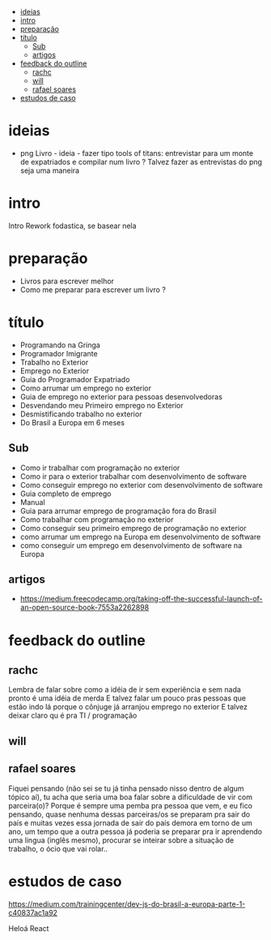 - [ideias](#ideias)
- [intro](#intro)
- [preparação](#prepara%C3%A7%C3%A3o)
- [título](#t%C3%ADtulo)
    - [Sub](#sub)
    - [artigos](#artigos)
- [feedback do outline](#feedback-do-outline)
    - [rachc](#rachc)
    - [will](#will)
    - [rafael soares](#rafael-soares)
- [estudos de caso](#estudos-de-caso)

# ideias


- png Livro - ideia - fazer tipo tools of titans: entrevistar para um monte de expatriados e compilar num livro ? Talvez fazer as entrevistas do png seja uma maneira 

# intro

Intro Rework fodastica, se basear nela

# preparação

- Livros para escrever melhor
- Como me preparar para escrever um livro ?


# título

- Programando na Gringa
- Programador Imigrante
- Trabalho no Exterior
- Emprego no Exterior
- Guia do Programador Expatriado
- Como arrumar um emprego no exterior
- Guia de emprego no exterior para pessoas desenvolvedoras
- Desvendando meu Primeiro emprego no Exterior
- Desmistificando trabalho no exterior
- Do Brasil a Europa em 6 meses

## Sub

- Como ir trabalhar com programação no exterior
- Como ir para o exterior trabalhar com desenvolvimento de software
- Como conseguir emprego no exterior com desenvolvimento de software
- Guia completo de emprego 
- Manual
- Guia para arrumar emprego de programação fora do Brasil
- Como trabalhar com programação no exterior
- Como conseguir seu primeiro emprego de programação no exterior
- como arrumar um emprego na Europa em desenvolvimento de software
- como conseguir um emprego em desenvolvimento de software na Europa


## artigos

- https://medium.freecodecamp.org/taking-off-the-successful-launch-of-an-open-source-book-7553a2262898

# feedback do outline

## rachc

Lembra de falar sobre como a idéia de ir sem experiência e sem nada pronto é uma idéia de merda
E talvez falar um pouco pras pessoas que estão indo lá porque o cônjuge já arranjou emprego no exterior
E talvez deixar claro qu é pra TI / programação

## will


## rafael soares

Fiquei pensando (não sei se tu já tinha pensado nisso dentro de algum tópico aí), tu acha que seria uma boa falar sobre a dificuldade de vir com parceira(o)? Porque é sempre uma pemba pra pessoa que vem, e eu fico pensando, quase nenhuma dessas parceiras/os se preparam pra sair do país e muitas vezes essa jornada de sair do país demora em torno de um ano, um tempo que a outra pessoa já poderia se preparar pra ir aprendendo uma lingua (inglês mesmo), procurar se inteirar sobre a situação de trabalho, o ócio que vai rolar..

# estudos de caso 

https://medium.com/trainingcenter/dev-js-do-brasil-a-europa-parte-1-c40837ac1a92

Heloá React


